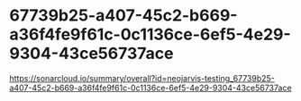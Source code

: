# 67739b25-a407-45c2-b669-a36f4fe9f61c-0c1136ce-6ef5-4e29-9304-43ce56737ace
https://sonarcloud.io/summary/overall?id=neojarvis-testing_67739b25-a407-45c2-b669-a36f4fe9f61c-0c1136ce-6ef5-4e29-9304-43ce56737ace
